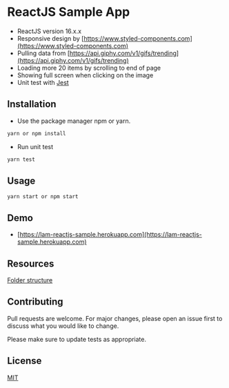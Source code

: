 # ReactJS Sample App
* ReactJS version 16.x.x
* Responsive design by [https://www.styled-components.com](https://www.styled-components.com)
* Pulling data from [https://api.giphy.com/v1/gifs/trending](https://api.giphy.com/v1/gifs/trending)
* Loading more 20 items by scrolling to end of page
* Showing full screen when clicking on the image
* Unit test with [Jest](https://jestjs.io/)

## Installation

* Use the package manager npm or yarn.

```bash
yarn or npm install
```

* Run unit test

```bash
yarn test
```

## Usage

```
yarn start or npm start
```

## Demo
* [https://lam-reactjs-sample.herokuapp.com](https://lam-reactjs-sample.herokuapp.com)

## Resources
[Folder structure](https://medium.com/@alexmngn/how-to-better-organize-your-react-applications-2fd3ea1920f1)

## Contributing
Pull requests are welcome. For major changes, please open an issue first to discuss what you would like to change.

Please make sure to update tests as appropriate.

## License
[MIT](https://choosealicense.com/licenses/mit/)
